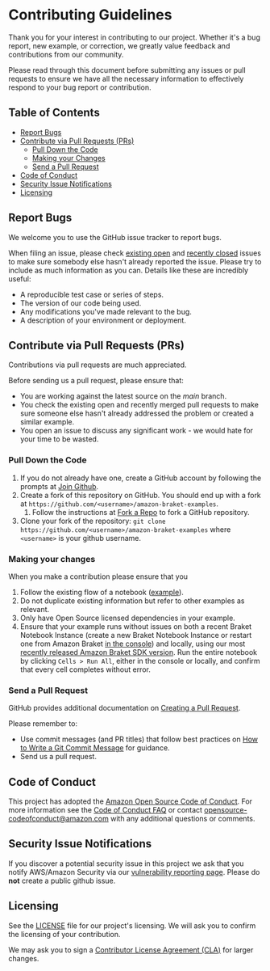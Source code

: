 # Contributing Guidelines

Thank you for your interest in contributing to our project. Whether it's a bug report, new example, or correction, we greatly value feedback and contributions from our community.

Please read through this document before submitting any issues or pull requests to ensure we have all the necessary
information to effectively respond to your bug report or contribution.


## Table of Contents

* [Report Bugs](#report-bugs)
* [Contribute via Pull Requests (PRs)](#contribute-via-pull-requests-prs)
  * [Pull Down the Code](#pull-down-the-code)
  * [Making your Changes](#making-your-changes)
  * [Send a Pull Request](#send-a-pull-request)
* [Code of Conduct](#code-of-conduct)
* [Security Issue Notifications](#security-issue-notifications)
* [Licensing](#licensing)

## Report Bugs

We welcome you to use the GitHub issue tracker to report bugs.

When filing an issue, please check [existing open](https://github.com/aws/amazon-braket-examples/issues) and [recently closed](https://github.com/aws/amazon-braket-examples/issues?q=is%3Aissue+is%3Aclosed) issues to make sure somebody else hasn't already
reported the issue. Please try to include as much information as you can. Details like these are incredibly useful:

* A reproducible test case or series of steps.
* The version of our code being used.
* Any modifications you've made relevant to the bug.
* A description of your environment or deployment.


## Contribute via Pull Requests (PRs)

Contributions via pull requests are much appreciated.

Before sending us a pull request, please ensure that:

* You are working against the latest source on the *main* branch.
* You check the existing open and recently merged pull requests to make sure someone else hasn't already addressed the problem or created a similar example.
* You open an issue to discuss any significant work - we would hate for your time to be wasted.


### Pull Down the Code

1. If you do not already have one, create a GitHub account by following the prompts at [Join Github](https://github.com/join).
1. Create a fork of this repository on GitHub. You should end up with a fork at `https://github.com/<username>/amazon-braket-examples`.
   1. Follow the instructions at [Fork a Repo](https://help.github.com/en/articles/fork-a-repo) to fork a GitHub repository.
1. Clone your fork of the repository: `git clone https://github.com/<username>/amazon-braket-examples` where `<username>` is your github username.


### Making your changes
When you make a contribution please ensure that you
1. Follow the existing flow of a notebook ([example](https://github.com/aws/amazon-braket-examples/blob/main/examples/getting_started/1_Running_quantum_circuits_on_simulators.ipynb)).
1. Do not duplicate existing information but refer to other examples as relevant.
1. Only have Open Source licensed dependencies in your example.
1. Ensure that your example runs without issues on both a recent Braket Notebook Instance (create a new Braket Notebook Instance or restart one from Amazon Braket [in the console](https://docs.aws.amazon.com/braket/latest/developerguide/braket-get-started-create-notebook.html)) and locally, using our most [recently released Amazon Braket SDK version](https://github.com/aws/amazon-braket-sdk-python/blob/main/README.md#installing-the-amazon-braket-python-sdk). Run the entire notebook by clicking `Cells > Run All`, either in the console or locally, and confirm that every cell completes without error.
### Send a Pull Request

GitHub provides additional documentation on [Creating a Pull Request](https://help.github.com/articles/creating-a-pull-request/).

Please remember to:
* Use commit messages (and PR titles) that follow best practices on [How to Write a Git Commit Message](https://chris.beams.io/posts/git-commit/) for guidance.
* Send us a pull request.

## Code of Conduct

This project has adopted the [Amazon Open Source Code of Conduct](https://aws.github.io/code-of-conduct).
For more information see the [Code of Conduct FAQ](https://aws.github.io/code-of-conduct-faq) or contact
opensource-codeofconduct@amazon.com with any additional questions or comments.


## Security Issue Notifications

If you discover a potential security issue in this project we ask that you notify AWS/Amazon Security via our [vulnerability reporting page](http://aws.amazon.com/security/vulnerability-reporting/). Please do **not** create a public github issue.


## Licensing

See the [LICENSE](https://github.com/aws/amazon-braket-examples/blob/main/LICENSE) file for our project's licensing. We will ask you to confirm the licensing of your contribution.

We may ask you to sign a [Contributor License Agreement (CLA)](http://en.wikipedia.org/wiki/Contributor_License_Agreement) for larger changes.